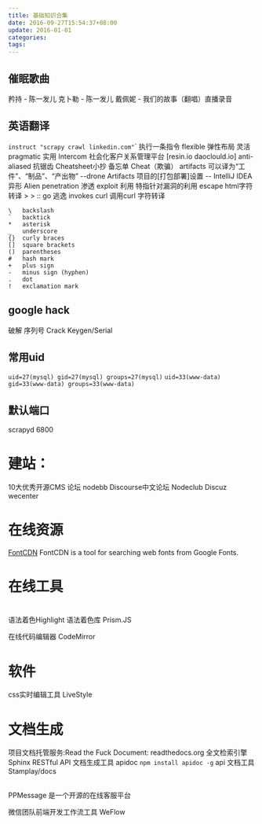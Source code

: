 ```yaml
---
title: 基础知识合集
date: 2016-09-27T15:54:37+08:00
update: 2016-01-01
categories:
tags:
---
```

## 催眠歌曲
矜持 - 陈一发儿
克卜勒 - 陈一发儿
戴佩妮 - 我们的故事（翻唱）直播录音

## 英语翻译
`instruct "scrapy crawl linkedin.com"`\` 执行一条指令
flexible 弹性布局 灵活
pragmatic 实用
Intercom 社会化客户关系管理平台 [resin.io daoclould.io]
anti-aliased 抗锯齿
Cheatsheet小抄 备忘单 Cheat（欺骗）
artifacts 可以译为“工件”、“制品”、“产出物” --drone
Artifacts 项目的[打包部署]设置 -- IntelliJ IDEA
异形 Alien
penetration 渗透
exploit 利用 特指针对漏洞的利用
escape html字符转译 &gt; > :: go 逃逸
invokes curl 调用curl
字符转译
```
\   backslash
`   backtick
*   asterisk
_   underscore
{}  curly braces
[]  square brackets
()  parentheses
#   hash mark
+   plus sign
-   minus sign (hyphen)
.   dot
!   exclamation mark
```
## google hack

破解 序列号 Crack Keygen/Serial
## 常用uid
`uid=27(mysql) gid=27(mysql) groups=27(mysql)`
`uid=33(www-data) gid=33(www-data) groups=33(www-data)`

## 默认端口
scrapyd   6800

# 建站：
10大优秀开源CMS
论坛 nodebb
Discourse中文论坛
Nodeclub
Discuz
wecenter

# 在线资源
[FontCDN](http://fontcdn.org/)
  FontCDN is a tool for searching web fonts from Google Fonts.

# 在线工具

#

语法着色Highlight
语法着色库 Prism.JS

在线代码编辑器 CodeMirror

# 软件
css实时编辑工具 LiveStyle

# 文档生成
项目文档托管服务:Read the Fuck Document: readthedocs.org
全文检索引擎 Sphinx
RESTful API 文档生成工具  apidoc
`npm install apidoc -g`
api 文档工具 Stamplay/docs

##
  PPMessage 是一个开源的在线客服平台

  微信团队前端开发工作流工具 WeFlow

